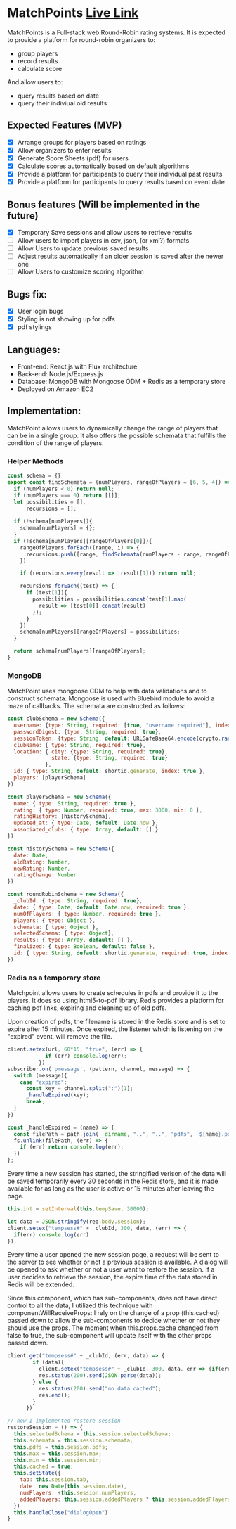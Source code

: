 # MatchPoints [Live Link](http://www.matchpoints.org)

MatchPoints is a Full-stack web Round-Robin rating systems. It is expected to provide a platform for round-robin organizers to:
* group players
* record results
* calculate score

And allow users to:
* query results based on date
* query their indiviual old results
## Expected Features (MVP)
 - [x] Arrange groups for players based on ratings
 - [x] Allow organizers to enter results
 - [x] Generate Score Sheets (pdf) for users
 - [x] Calculate scores automatically based on default algorithms
 - [x] Provide a platform for participants to query their individual past results
 - [x] Provide a platform for participants to query results based on event date

## Bonus features (Will be implemented in the future)
 - [x] Temporary Save sessions and allow users to retrieve results
 - [ ] Allow users to import players in csv, json, (or xml?) formats
 - [ ] Allow Users to update previous saved results
 - [ ] Adjust results automatically if an older session is saved after the newer one
 - [ ] Allow Users to customize scoring algorithm

## Bugs fix:
- [x] User login bugs
- [x] Styling is not showing up for pdfs
- [x] pdf stylings

## Languages:
 - Front-end: React.js with Flux architecture
 - Back-end: Node.js/Express.js
 - Database: MongoDB with Mongoose ODM + Redis as a temporary store
 - Deployed on Amazon EC2
 
## Implementation:
MatchPoint allows users to dynamically change the range of players that can be in a single group. It also offers the possible schemata that fulfills the condition of the range of players.

### Helper Methods
```javascript
const schema = {} 
export const findSchemata = (numPlayers, rangeOfPlayers = [6, 5, 4]) => {
  if (numPlayers < 0) return null;
  if (numPlayers === 0) return [[]];
  let possibilities = [],
      recursions = [];
      
  if (!schema[numPlayers]){
    schema[numPlayers] = {};
  }
  if (!schema[numPlayers][rangeOfPlayers[0]]){
    rangeOfPlayers.forEach((range, i) => {
      recursions.push([range, findSchemata(numPlayers - range, rangeOfPlayers.slice(i))]);
    })

    if (recursions.every(result => !result[1])) return null;

    recursions.forEach((test) => {
      if (test[1]){
        possibilities = possibilities.concat(test[1].map( 
          result => [test[0]].concat(result)
        ));  
      }
    })
    schema[numPlayers][rangeOfPlayers] = possibilities;
  }

  return schema[numPlayers][rangeOfPlayers];
}
```

### MongoDB
MatchPoint uses mongoose CDM to help with data validations and to construct schemata. Mongoose is used with Bluebird module to avoid a maze of callbacks. The schemata are constructed as follows:

```javascript
const clubSchema = new Schema({
  username: {type: String, required: [true, "username required"], index: { unique: [ true, "Username has been taken."] }, min: [8, "has to be 8 characters long"]},
  passwordDigest: {type: String, required: true},
  sessionToken: {type: String, default: URLSafeBase64.encode(crypto.randomBytes(32))},
  clubName: { type: String, required: true},
  location: { city: {type: String, required: true},
              state: {type: String, required: true}
            },
  id: { type: String, default: shortid.generate, index: true },
  players: [playerSchema]
})

const playerSchema = new Schema({
  name: { type: String, required: true },
  rating: { type: Number, required: true, max: 3000, min: 0 },
  ratingHistory: [historySchema],
  updated_at: { type: Date, default: Date.now },
  associated_clubs: { type: Array, default: [] }
})

const historySchema = new Schema({
  date: Date,
  oldRating: Number,
  newRating: Number,
  ratingChange: Number
})

const roundRobinSchema = new Schema({
  _clubId: { type: String, required: true},
  date: { type: Date, default: Date.now, required: true },
  numOfPlayers: { type: Number, required: true },
  players: { type: Object },
  schemata: { type: Object },
  selectedSchema: { type: Object},
  results: { type: Array, default: [] },
  finalized: { type: Boolean, default: false },
  id: { type: String, default: shortid.generate, required: true, index: true }
})

```

### Redis as a temporary store
Matchpoint allows users to create schedules in pdfs and provide it to the players. It does so using html5-to-pdf library. Redis provides a platform for caching pdf links, expiring and cleaning up of old pdfs.

Upon creation of pdfs, the filename is stored in the Redis store and is set to expire after 15 minutes. Once expired, the listener which is listening on the "expired" event, will remove the file.

```js
client.setex(url, 60*15, "true", (err) => {
            if (err) console.log(err);
          }) 
subscriber.on('pmessage', (pattern, channel, message) => {
  switch (message){
    case "expired":
      const key = channel.split(":")[1];
      _handleExpired(key);
      break;
  }
})

const _handleExpired = (name) => {
  const filePath = path.join(__dirname, "..", "..", "pdfs", `${name}.pdf`);
  fs.unlink(filePath, (err) => {
    if (err) return console.log(err);
  })
};
```

Every time a new session has started, the stringified verison of the data will be saved temporarily every 30 seconds in the Redis store, and it is made available for as long as the user is active or 15 minutes after leaving the page.  

```js
this.int = setInterval(this.tempSave, 30000);

let data = JSON.stringify(req.body.session);
client.setex("tempsess#" + _clubId, 300, data, (err) => {
  if(err) console.log(err)
});


```

Every time a user opened the new session page, a request will be sent to the server to see whether or not a previous session is available. A dialog will be opened to ask whether or not a user want to restore the session. If a user decides to retrieve the session, the expire time of the data stored in Redis will be extended. 

Since this component, which has sub-components, does not have direct control to all the data, I utilized this technique with componentWillReceiveProps: I rely on the change of a prop (this.cached) passed down to allow the sub-components to decide whether or not they should use the props. The moment when this.props.cache changed from false to true, the sub-component will update itself with the other props passed down.

```js
client.get("tempsess#" + _clubId, (err, data) => {
        if (data){
          client.setex("tempsess#" + _clubId, 300, data, err => {if(err) console.log(err)});
          res.status(200).send(JSON.parse(data));
        } else {
          res.status(200).send("no data cached");
          res.end();
        }
      })

// how I implemented restore session
restoreSession = () => {
  this.selectedSchema = this.session.selectedSchema;
  this.schemata = this.session.schemata;
  this.pdfs = this.session.pdfs;
  this.max = this.session.max;
  this.min = this.session.min;
  this.cached = true;
  this.setState({      
    tab: this.session.tab,
    date: new Date(this.session.date),
    numPlayers: +this.session.numPlayers,
    addedPlayers: this.session.addedPlayers ? this.session.addedPlayers : {}
  })
  this.handleClose("dialogOpen")
}
```
